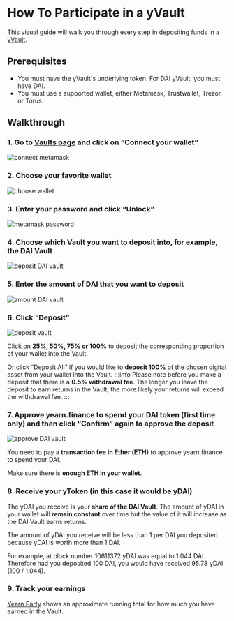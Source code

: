 # How To Participate in a yVault

This visual guide will walk you through every step in depositing funds in a [yVault](https://docs.yearn.finance/products/yvaults).

## Prerequisites

- You must have the yVault's underlying token. For DAI yVault, you must have DAI.
- You must use a supported wallet, either Metamask, Trustwallet, Trezor, or Torus.

## Walkthrough

### 1. Go to [Vaults page](https://yearn.finance/vaults) and click on “Connect your wallet”

![connect metamask](https://i.imgur.com/ShWcOX6.jpg)

### 2. Choose your favorite wallet

![choose wallet](https://i.imgur.com/TuabuVf.jpg)

### 3. Enter your password and click “Unlock”

![metamask password](https://i.imgur.com/nep4a4D.jpg)

### 4. Choose which Vault you want to deposit into, for example, the DAI Vault

![deposit DAI vault](https://i.imgur.com/IcmANu3.jpg)

### 5. Enter the amount of DAI that you want to deposit

![amount DAI vault](https://i.imgur.com/VaAGaOc.jpg)

### 6. Click “Deposit”

![deposit vault](https://i.imgur.com/RneAtGx.jpg)

Click on **25%, 50%, 75% or 100%** to deposit the corresponding proportion of your wallet into the Vault.

Or click “Deposit All” if you would like to **deposit 100%** of the chosen digital asset from your wallet into the Vault. :::info Please note before you make a deposit that there is a **0.5% withdrawal fee**. The longer you leave the deposit to earn returns in the Vault, the more likely your returns will exceed the withdrawal fee. :::

### 7. Approve yearn.finance to spend your DAI token \(first time only\) and then click “Confirm” again to approve the deposit

![approve DAI vault](https://i.imgur.com/pPGoSiP.jpg)

You need to pay a **transaction fee in Ether \(ETH\)** to approve yearn.finance to spend your DAI.

Make sure there is **enough ETH in your wallet**.

### 8. Receive your yToken \(in this case it would be yDAI\)

The yDAI you receive is your **share of the DAI Vault**. The amount of yDAI in your wallet will **remain constant** over time but the value of it will increase as the DAI Vault earns returns.

The amount of yDAI you receive will be less than 1 per DAI you deposited because yDAI is worth more than 1 DAI.

For example, at block number 10611372 yDAI was equal to 1.044 DAI. Therefore had you deposited 100 DAI, you would have received 95.78 yDAI \(100 / 1.044\).

### 9. Track your earnings

[Yearn Party](https://yearn.party/) shows an approximate running total for how much you have earned in the Vault.
